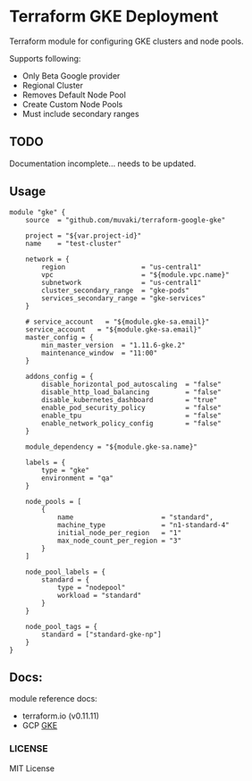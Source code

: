 # Terraform GKE Deployment
Terraform module for configuring GKE clusters and node pools.

Supports following:
- Only Beta Google provider
- Regional Cluster
- Removes Default Node Pool
- Create Custom Node Pools
- Must include secondary ranges

## TODO
Documentation incomplete... needs to be updated.

## Usage

```hcl
module "gke" {
    source  = "github.com/muvaki/terraform-google-gke"

    project = "${var.project-id}"
    name    = "test-cluster"

    network = {
        region                   = "us-central1"
        vpc                      = "${module.vpc.name}"
        subnetwork               = "us-central1"
        cluster_secondary_range  = "gke-pods"
        services_secondary_range = "gke-services"
    }

    # service_account   = "${module.gke-sa.email}"
    service_account   = "${module.gke-sa.email}"
    master_config = {
        min_master_version  = "1.11.6-gke.2"
        maintenance_window  = "11:00"
    }

    addons_config = {
        disable_horizontal_pod_autoscaling  = "false"
        disable_http_load_balancing         = "false"
        disable_kubernetes_dashboard        = "true"
        enable_pod_security_policy          = "false"
        enable_tpu                          = "false"
        enable_network_policy_config        = "false"
    }

    module_dependency = "${module.gke-sa.name}"
    
    labels = {
        type = "gke"
        environment = "qa"
    }

    node_pools = [
        {
            name                      = "standard",
            machine_type              = "n1-standard-4"
            initial_node_per_region   = "1"
            max_node_count_per_region = "3"
        }
    ]

    node_pool_labels = {
        standard = {
            type = "nodepool"
            workload = "standard"
        }
    }

    node_pool_tags = {
        standard = ["standard-gke-np"]
    }
}
```

## Docs:

module reference docs: 
- terraform.io (v0.11.11)
- GCP [GKE](https://cloud.google.com/kubernetes-engine/docs/)

### LICENSE

MIT License
